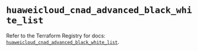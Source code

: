 # `huaweicloud_cnad_advanced_black_white_list`

Refer to the Terraform Registry for docs: [`huaweicloud_cnad_advanced_black_white_list`](https://registry.terraform.io/providers/huaweicloud/huaweicloud/1.71.1/docs/resources/cnad_advanced_black_white_list).
